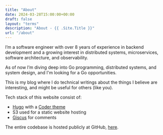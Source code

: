 ```yaml
---
title: "About"
date: 2024-03-28T15:00:00+00:00
draft: false
layout: "terms"
description: "About - {{ .Site.Title }}"
url: "/about"
---
```


I’m a software engineer with over 8 years of experience in backend development and a growing interest in distributed systems, microservices, software architecture, and observability.

As of now I’m diving deep into Go programming, distributed systems, and system design, and I'm looking for a Go opportunities.

This is my blog where I do technical writings about the things I believe are interesting, and might be useful for others (like you).

Tech stack of this website consist of:

* [Hugo](https://gohugo.io) with a [Coder theme](https://themes.gohugo.io/themes/hugo-coder)
* S3 used for a static website hosting
* [Giscus](https://giscus.app) for comments

The entire codebase is hosted publicly at GitHub, [here](https://github.com/piorus/piorus.com).